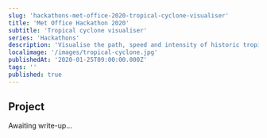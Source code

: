 ```yaml
---
slug: 'hackathons-met-office-2020-tropical-cyclone-visualiser'
title: 'Met Office Hackathon 2020'
subtitle: 'Tropical cyclone visualiser'
series: 'Hackathons'
description: 'Visualise the path, speed and intensity of historic tropical cyclones'
localimage: '/images/tropical-cyclone.jpg'
publishedAt: '2020-01-25T09:00:00.000Z'
tags: ''
published: true
---
```


## Project

Awaiting write-up...
